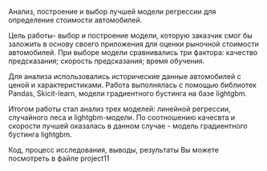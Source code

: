 Анализ, построение и выбор лучшей модели регрессии для определение стоимости автомобилей.

Цель работы- выбор и построение модели, которую заказчик смог бы заложить в основу своего приложения для оценки рыночной стоимости автомобилей. При выборе модели сравнивались три фактора: 
качество предсказания;
скорость предсказания;
время обучения.

Для анализа использовались исторические данные автомобилей с ценой и характеристиками.
Работа выполнялась с помощью библиотек Pandas, Skicit-learn, модели градиентного бустинга на базе lightgbm.

Итогом работы стал анализ трех моделей: линейной регрессии, случайного леса и lightgbm-модели. По соотношению качесвта и скорости лучшей оказалась в данном случае - модель градиентного бустинга lightgbm.

Код, процесс исследования, выводы, результаты Вы можете посмотреть в файле project11


